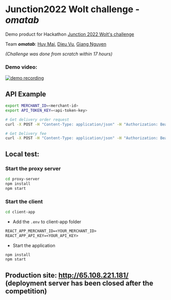 # Junction2022 Wolt challenge - _omatab_

Demo product for Hackathon [Junction 2022 Wolt's challenge](https://www.junction2022.com/challenges-new/wolt)

Team _**omatab**_: [Huy Mai](https://github.com/mquhuy), [Dieu Vu](https://github.com/dieu-vu), [Giang Nguyen](https://github.com/GiangNguyen1207)

_(Challenge was done from scratch within 17 hours)_

### Demo video:
[![demo recording](http://img.youtube.com/vi/zgXKeac_Ygc/0.jpg)](https://youtu.be/zgXKeac_Ygc)
      

## API Example

```bash
export MERCHANT_ID=<merchant-id>
export API_TOKEN_KEY=<api-token-key>

# Get delivery order request
curl -X POST -H "Content-Type: application/json" -H "Authorization: Bearer ${API_TOKEN_KEY}" -d @example_delivery_order_request.json https://daas-public-api.development.dev.woltapi.com/merchants/$MERCHANT_ID/delivery-order | python3 -mjson.tool

# Get Delivery fee
curl -X POST -H "Content-Type: application/json" -H "Authorization: Bearer ${API_TOKEN_KEY}" -d @example_delivery_fee_request.json https://daas-public-api.development.dev.woltapi.com/merchants/$MERCHANT_ID/delivery-fee | python3 -mjson.tool
```

## Local test:


### Start the proxy server
```bash
cd proxy-server
npm install
npm start
```


### Start the client
```bash
cd client-app
```
- Add the `.env` to client-app folder
```txt
REACT_APP_MERCHANT_ID=<YOUR_MERCHANT_ID>
REACT_APP_API_KEY=<YOUR_API_KEY>
```
- Start the application
```bash
npm install
npm start
```

## Production site: http://65.108.221.181/ (deployment server has been closed after the competition)

